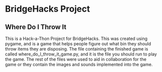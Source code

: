 # BridgeHacks Project
## Where Do I Throw It

This is a Hack-a-Thon Project for BridgeHacks. This was created using pygame,
and is a game that helps people figure out what bin they should throw items 
they are disposing. The file containing the finished game is called where_do_I_throw_it_game.py,
and it is the file you should run to play the game. The rest of the files were used to aid in 
collaboration for the game or they contain the images and sounds implemented into the game.
